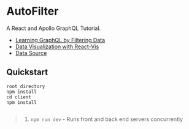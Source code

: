 # AutoFilter

A React and Apollo GraphQL Tutorial.

- [Learning GraphQL by Filtering Data](https://modern-dev.us/c/Tutorial/p/12252018/learning-graphql-by)
- [Data Visualization with React-Vis](https://modern-dev.us/c/Tutorial/p/1312019/data-visualization-with)
- [Data Source](https://www.epa.gov/compliance-and-fuel-economy-data/data-cars-used-testing-fuel-economy)

## Quickstart

```
root directory
npm install 
cd client 
npm install
  
```

>1. `npm run dev` - Runs front and back end servers concurrently